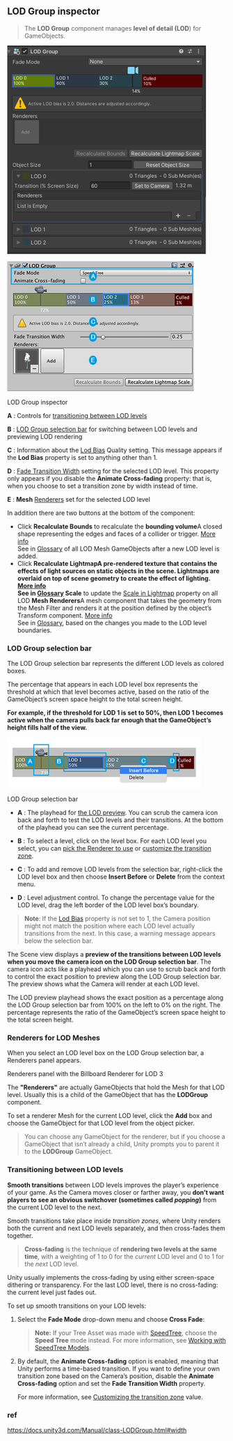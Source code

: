 ## LOD Group inspector 

> The **LOD Group** component manages **level of detail (LOD**) for GameObjects.


![](../img/LOD_component.png)

![](../img/InspectorLODGroup.png)


LOD Group inspector

**A** : Controls for [transitioning between LOD levels](https://docs.unity3d.com/Manual/class-LODGroup.html#transitions)

**B** : [LOD Group selection bar](https://docs.unity3d.com/Manual/class-LODGroup.html#LODGroup) for switching between LOD levels and previewing LOD rendering

**C** : Information about the [Lod Bias](https://docs.unity3d.com/Manual/class-LODGroup.htmlclass-QualitySettings.html#LODBias) Quality setting. This message appears if the **Lod Bias** property is set to anything other than 1.

**D** : [Fade Transition Width](https://docs.unity3d.com/Manual/class-LODGroup.html#width) setting for the selected LOD level. This property only appears if you disable the **Animate Cross-fading** property: that is, when you choose to set a transition zone by width instead of time.

**E** : **Mesh** [Renderers](https://docs.unity3d.com/Manual/class-LODGroup.html#renderers) set for the selected LOD level

In addition there are two buttons at the bottom of the component:

-   Click **Recalculate Bounds** to recalculate the **bounding volume**A closed shape representing the edges and faces of a collider or trigger. [More info](https://docs.unity3d.com/Manual/class-LODGroup.htmlSpatialMappingComponentsGeneralSettings)  
    See in [Glossary](https://docs.unity3d.com/Manual/class-LODGroup.htmlGlossary.html#Boundingvolume) of all LOD Mesh GameObjects after a new LOD level is added.
-   Click **Recalculate **Lightmap**A pre-rendered texture that contains the effects of light sources on static objects in the scene. Lightmaps are overlaid on top of scene geometry to create the effect of lighting. [More info](https://docs.unity3d.com/Manual/class-LODGroup.htmlLightmapping.html)  
    See in [Glossary](https://docs.unity3d.com/Manual/class-LODGroup.htmlGlossary.html#Lightmap) Scale** to update the [Scale in Lightmap](https://docs.unity3d.com/Manual/class-LODGroup.htmlclass-MeshRenderer.html#lightmapping) property on all LOD **Mesh Renderers**A mesh component that takes the geometry from the Mesh Filter and renders it at the position defined by the object’s Transform component. [More info](https://docs.unity3d.com/Manual/class-LODGroup.htmlclass-MeshRenderer.html)  
    See in [Glossary](https://docs.unity3d.com/Manual/class-LODGroup.htmlGlossary.html#MeshRenderer), based on the changes you made to the LOD level boundaries.


### LOD Group selection bar
The LOD Group selection bar represents the different LOD levels as colored boxes.

The percentage that appears in each LOD level box represents the threshold at which that level becomes active, based on the ratio of the GameObject’s screen space height to the total screen height. 

**For example, if the threshold for LOD 1 is set to 50%, then LOD 1 becomes active when the camera pulls back far enough that the GameObject’s height fills half of the view.**
 
![](../img/LODGroup-selectionbar.png)

LOD Group selection bar

- **A** : The playhead for [the LOD preview](https://docs.unity3d.com/Manual/class-LODGroup.html#preview). You can scrub the camera icon back and forth to test the LOD levels and their transitions. At the bottom of the playhead you can see the current percentage.

- **B** : To select a level, click on the level box. For each LOD level you select, you can [pick the Renderer to use](https://docs.unity3d.com/Manual/class-LODGroup.html#renderers) or [customize the transition zone](https://docs.unity3d.com/Manual/class-LODGroup.html#width).

- **C** : To add and remove LOD levels from the selection bar, right-click the LOD level box and then choose **Insert Before** or **Delete** from the context menu.

- **D** : Level adjustment control. To change the percentage value for the LOD level, drag the left border of the LOD level box’s boundary.

> **Note**: If the [Lod Bias](https://docs.unity3d.com/Manual/class-LODGroup.htmlclass-QualitySettings.html#LODBias) property is not set to 1, the Camera position might not match the position where each LOD level actually transitions from the next. In this case, a warning message appears below the selection bar.


The Scene view displays a **preview of the transitions between LOD levels when you move the camera icon on the LOD Group selection bar**. The camera icon acts like a playhead which you can use to scrub back and forth to control the exact position to preview along the LOD Group selection bar. The preview shows what the Camera will render at each LOD level.

The LOD preview playhead shows the exact position as a percentage along the LOD Group selection bar from 100% on the left to 0% on the right. The percentage represents the ratio of the GameObject’s screen space height to the total screen height.



### Renderers for LOD Meshes
When you select an LOD level box on the LOD Group selection bar, a Renderers panel appears.

Renderers panel with the Billboard Renderer for LOD 3

The **"Renderers"** are actually GameObjects that hold the Mesh for that LOD level. Usually this is a child of the GameObject that has the **LODGroup** component.

To set a renderer Mesh for the current LOD level, click the **Add** box and choose the GameObject for that LOD level from the object picker.

> You can choose any GameObject for the renderer, but if you choose a GameObject that isn’t already a child, Unity prompts you to parent it to the **LODGroup** GameObject.


### Transitioning between LOD levels
**Smooth transitions** between LOD levels improves the player’s experience of your game. As the Camera moves closer or farther away, you **don’t want players to see an obvious switchover (sometimes called _popping_)** from the current LOD level to the next.

Smooth transitions take place inside _transition zones_, where Unity renders both the current and next LOD levels separately, and then cross-fades them together.

> **Cross-fading** is the technique of **rendering two levels at the same time**, with a weighting of 1 to 0 for the _current_ LOD level and 0 to 1 for the _next_ LOD level.


Unity usually implements the cross-fading by using either screen-space dithering or transparency. For the last LOD level, there is no cross-fading: the current level just fades out.

To set up smooth transitions on your LOD levels:

1.  Select the **Fade Mode** drop-down menu and choose **Cross Fade**:
    
    > **Note:** If your Tree Asset was made with [SpeedTree](https://store.speedtree.com/unity/), choose the **Speed Tree** mode instead. For more information, see [Working with SpeedTree Models](https://docs.unity3d.com/Manual/class-LODGroup.html#SpeedTreeModels).
    
2.  By default, the **Animate Cross-fading** option is enabled, meaning that Unity performs a time-based transition. If you want to define your own transition zone based on the Camera’s position, disable the **Animate Cross-fading** option and set the **Fade Transition Width** property.
    
    For more information, see [Customizing the transition zone](https://docs.unity3d.com/Manual/class-LODGroup.html#width) value.



### ref
https://docs.unity3d.com/Manual/class-LODGroup.html#width

